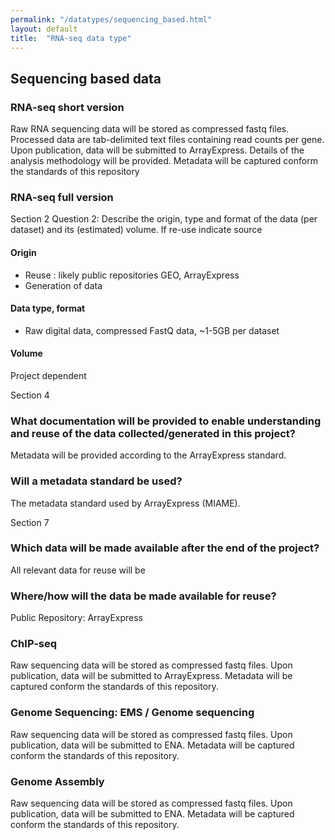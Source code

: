 ```yaml
---
permalink: "/datatypes/sequencing_based.html"
layout: default
title:  "RNA-seq data type"
---
```


## Sequencing based data




### RNA-seq short version

 Raw RNA sequencing data will be stored as compressed fastq files. Processed data are tab-delimited text files containing read counts per gene.
  Upon publication, data will be submitted to ArrayExpress.
Details of the analysis methodology will be provided.  Metadata will be captured conform the standards of this repository

### RNA-seq full version

Section 2 Question 2: Describe the origin, type and format of the data (per dataset) and its (estimated) volume. If re-use indicate source

#### Origin

* Reuse : likely public repositories GEO, ArrayExpress
* Generation of data

#### Data type, format

* Raw digital data, compressed FastQ data, ~1-5GB per dataset



#### Volume

Project dependent

Section 4

### What documentation will be provided to enable understanding and reuse of the data collected/generated in this project?

Metadata will be provided according to the ArrayExpress standard.

### Will a metadata standard be used?

The metadata standard used by ArrayExpress (MIAME).

Section 7

### Which data will be made available after the end of the project?

All relevant data for reuse will be

### Where/how will the data be made available for reuse?

Public Repository: ArrayExpress


### ChIP-seq

Raw sequencing data will be stored as compressed fastq files. Upon publication, data will be submitted to ArrayExpress. Metadata will be captured conform the standards of this repository.

### Genome Sequencing: EMS / Genome sequencing

Raw sequencing data will be stored as compressed fastq files. Upon publication, data will be submitted to ENA. Metadata will be captured conform the standards of this repository.


### Genome Assembly

Raw sequencing data will be stored as compressed fastq files. Upon publication, data will be submitted to ENA. Metadata will be captured conform the standards of this repository.

